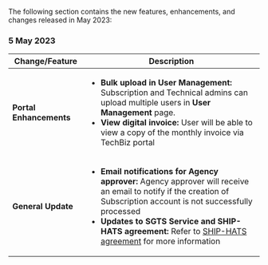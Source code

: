 The following section contains the new features, enhancements, and changes released in May 2023:


### 5 May 2023

| Change/Feature |Description|
|---|---|
|**Portal Enhancements**|<ul><li>**Bulk upload in User Management:** Subscription and Technical admins can upload multiple users in **User Management** page.</li><li>**View digital invoice:** User will be able to view a copy of the monthly invoice via TechBiz portal</li></ul> |
|**General Update**| <ul><li>**Email notifications for Agency approver:** Agency approver will receive an email to notify if the creation of Subscription account is not successfully processed</li><li>**Updates to SGTS Service and SHIP-HATS agreement:** Refer to <a href= "https://docs.developer.tech.gov.sg/docs/ship-hats-support/service-level-agreement">SHIP-HATS agreement</a> for more information</ul> |
